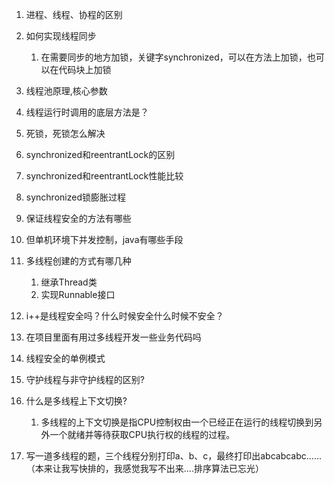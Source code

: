 
1. 进程、线程、协程的区别

2. 如何实现线程同步
    1. 在需要同步的地方加锁，关键字synchronized，可以在方法上加锁，也可以在代码块上加锁

3. 线程池原理,核心参数

4. 线程运行时调用的底层方法是？

5. 死锁，死锁怎么解决

6. synchronized和reentrantLock的区别

7. synchronized和reentrantLock性能比较

8. synchronized锁膨胀过程

9. 保证线程安全的方法有哪些

10. 但单机环境下并发控制，java有哪些手段

11. 多线程创建的方式有哪几种
    1. 继承Thread类
	2. 实现Runnable接口

12. i++是线程安全吗？什么时候安全什么时候不安全？
13. 在项目里面有用过多线程开发一些业务代码吗
14. 线程安全的单例模式
15. 守护线程与非守护线程的区别?
16. 什么是多线程上下文切换?
    1. 多线程的上下文切换是指CPU控制权由一个已经正在运行的线程切换到另外一个就绪并等待获取CPU执行权的线程的过程。
17. 写一道多线程的题，三个线程分别打印a、b、c，最终打印出abcabcabc......（本来让我写快排的，我感觉我写不出来....排序算法已忘光）


